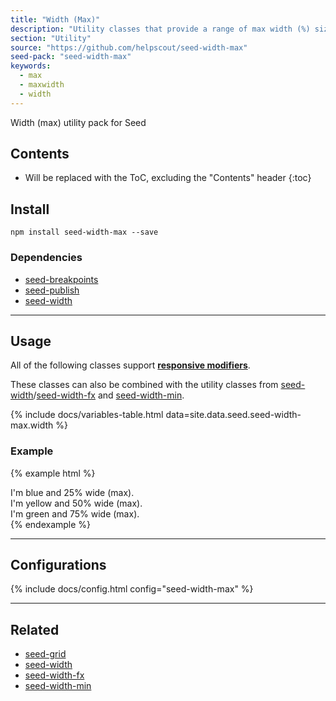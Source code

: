 ```yaml
---
title: "Width (Max)"
description: "Utility classes that provide a range of max width (%) sizes."
section: "Utility"
source: "https://github.com/helpscout/seed-width-max"
seed-pack: "seed-width-max"
keywords:
  - max
  - maxwidth
  - width
---
```


Width (max) utility pack for Seed

## Contents

* Will be replaced with the ToC, excluding the "Contents" header
{:toc}

## Install

```
npm install seed-width-max --save
```


### Dependencies

* [seed-breakpoints](/seed/packs/seed-breakpoints)
* [seed-publish](/seed/packs/seed-publish)
* [seed-width](/seed/packs/seed-width)



---



## Usage

All of the following classes support **[responsive modifiers](/seed/packs/seed-breakpoints/#responsive-modifiers)**.

These classes can also be combined with the utility classes from [seed-width](/seed/packs/seed-width)/[seed-width-fx](/seed/packs/seed-width-fx) and [seed-width-min](/seed/packs/seed-width-min).

{% include docs/variables-table.html data=site.data.seed.seed-width-max.width %}


### Example

{% example html %}
<div class="u-width-max-3 t-bg-blue-200">
  I'm blue and 25% wide (max).
</div>
<div class="u-width-max-6 t-bg-yellow-200">
  I'm yellow and 50% wide (max).
</div>
<div class="u-width-max-9 t-bg-green-200">
  I'm green and 75% wide (max).
</div>
{% endexample %}



---



## Configurations

{% include docs/config.html config="seed-width-max" %}



---



## Related

* [seed-grid](/seed/packs/seed-grid)
* [seed-width](/seed/packs/seed-width)
* [seed-width-fx](/seed/packs/seed-width-fx)
* [seed-width-min](/seed/packs/seed-width-min)
